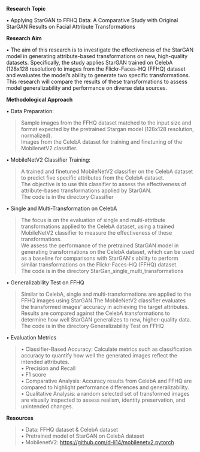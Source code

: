 **Research Topic**

• Applying StarGAN to FFHQ Data: A Comparative Study with Original StarGAN Results
on Facial Attribute Transformations

**Research Aim**

• The aim of this research is to investigate the effectiveness of the StarGAN model in
generating attribute-based transformations on new, high-quality datasets.
Specifically, the study applies StarGAN trained on CelebA (128x128 resolution) to images from the
Flickr-Faces-HQ (FFHQ) dataset and evaluates the model’s ability to generate two specific
transformations.
This research will compare the results of these transformations to assess model
generalizability and performance on diverse data sources.

**Methodological Approach**

• Data Preparation:  
>Sample images from the FFHQ dataset matched to the input size and format expected by the pretrained Stargan model (128x128 resolution, normalized).  
>Images from the CelebA dataset for training and finetuning of the MobilenetV2 classifier.  

• MobileNetV2 Classifier Training: 
>A trained and finetuned MobileNetV2 classifier on the CelebA dataset to predict five specific attributes from the CelebA dataset.   
The objective is to use this classifier to assess the effectiveness of attribute-based transformations applied by StarGAN.  
The code is in the directory Classifier
>
• Single and Multi-Transformation on CelebA
>The focus is on the evaluation of single and multi-attribute transformations applied to the CelebA dataset, using a trained MobileNetV2 classifier to measure the effectiveness of these transformations.   
We assess the performance of the pretrained StarGAN model in generating transformations on the CelebA dataset, which can be used as a baseline for comparisons with StarGAN's ability to perform similar transformations on the Flickr-Faces-HQ (FFHQ) dataset.  
The code is in the directory StarGan_single_multi_transformations  

• Generalizability Test on FFHQ
>Similar to CelebA, single and multi-transformations are applied to the FFHQ images using StarGAN.The MobileNetV2 classifier evaluates the transformed images' accuracy in achieving the target attributes.   
Results are compared against the CelebA transformations to determine how well StarGAN generalizes to new, higher-quality data.  
The code is in the directory Generalizability Test on FFHQ  

• Evaluation Metrics
  >• Classifier-Based Accuracy: Calculate metrics such as classification accuracy to quantify how well the generated images reflect the intended attributes.  
  >• Precision and Recall  
  >• F1 score  
  >• Comparative Analysis: Accuracy results from CelebA and FFHQ are compared to highlight performance differences and generalizability.  
  >• Qualitative Analysis: a random selected set of transformed images are visually inspected to assess realism, identity preservation, and unintended changes.  
  
**Resources**  
>• Data: FFHQ dataset & CelebA dataset   
>• Pretrained model of StarGAN on CelebA dataset   
>• MobilenetV2: https://github.com/d-li14/mobilenetv2.pytorch   
